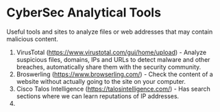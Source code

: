 # CyberSec Analytical Tools
Useful tools and sites to analyze files or web addresses that may contain malicious content.

1. VirusTotal (https://www.virustotal.com/gui/home/upload) - Analyze suspicious files, domains, IPs and URLs to detect malware and other breaches, automatically share them with the security community. 
2. Broswerling (https://www.browserling.com/) - Check the content of a website without actually going to the site on your computer. 
3. Cisco Talos Intelligence (https://talosintelligence.com/) - Has search sections where we can learn reputations of IP addresses.
4. 
